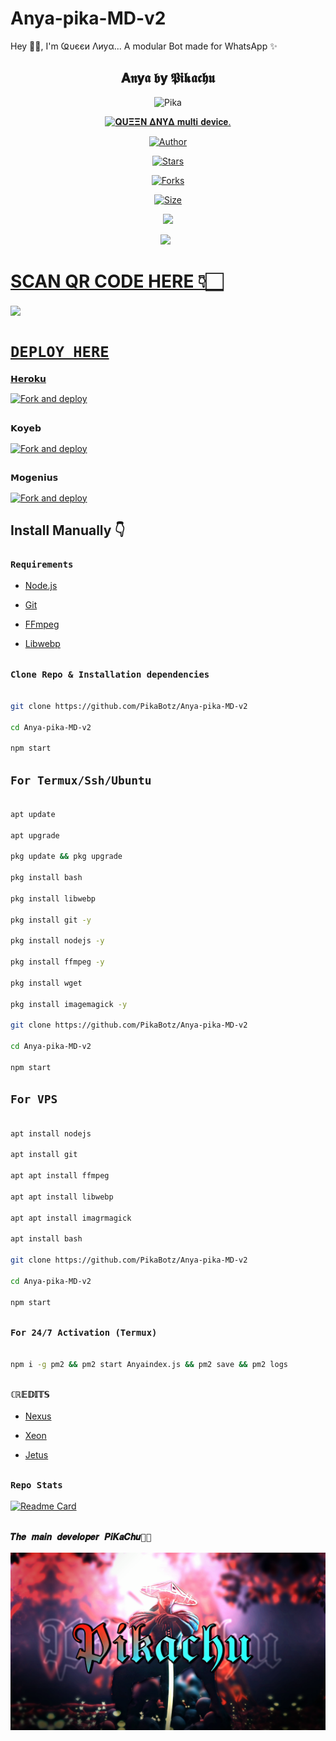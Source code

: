 # Anya-pika-MD-v2
Hey 👋🏻,  I'm Ҩυєєи Λиуα... A modular Bot made for WhatsApp ✨
<div align="center">

   

## 𝐀𝖓𝐲𝖆 𝖇𝐲 𝕻𝖎𝖐𝖆𝖈𝖍𝖚

<p align="center">

<img src="./AnyaPikaMedia/HomeScreen/Anyapic.jpg" alt="Pika" height= "auto" width="auto"/>

</p>

<p align="center">

<a href="#"><img title="𝐐𝐔𝚵𝚵𝚴 𝚫𝚴𝐘𝚫 𝐦𝐮𝐥𝐭𝐢 𝐝𝐞𝐯𝐢𝐜𝐞." src="https://img.shields.io/badge/𝐐𝐔𝚵𝚵𝚴 𝚫𝚴𝐘𝚫 𝐦𝐮𝐥𝐭𝐢 𝐝𝐞𝐯𝐢𝐜𝐞.-red?colorA=%23ff0000&colorB=%23ff0000&style=for-the-badge"></a>

</p>

<p align="center">

<a href="https://github.com/PikaBotz"><img title="Author" src="https://img.shields.io/badge/Author-PikaBotz-red.svg?style=for-the-badge&logo=github"></a>

<p align="center">

<a href="https://github.com/PikaBotz/Anya-pika-MD-v2/stargazers/"><img title="Stars" src="https://img.shields.io/github/stars/PikaBotz/Anya-pika-MD-v2?color=blue&style=flat-square"></a>

<a href="https://github.com/PikaBotz/Anya-pika-MD-v2/network/members"><img title="Forks" src="https://img.shields.io/github/forks/PikaBotz/Anya-pika-MD-v2?color=red&style=flat-square"></a>

<a href="https://github.com/PikaBotz/Anya-pika-MD-v2/"><img title="Size" src="https://img.shields.io/github/repo-size/PikaBotz/Anya-pika-MD-v2?style=flat-square&color=green"></a>

<a href="https://hits.seeyoufarm.com"><img src="https://hits.seeyoufarm.com/api/count/incr/badge.svg?url=https%3A%2F%2Fgithub.com%2FPikaBotz%2Anya-pika-MD-v2&count_bg=%2379C83D&title_bg=%23555555&icon=probot.svg&icon_color=%2300FF6D&title=hits&edge_flat=false"/></a>

<a href="https://github.com/PikaBotz/Anya-pika-MD-v2/graphs/commit-activity"><img height="20" src="https://img.shields.io/badge/Maintained%3F-yes-green.svg"></a>&nbsp;&nbsp;

</P>

</div>

##  

# [SCAN QR CODE HERE 👇🏻](https://anyaqr.jetus-hack.repl.co/)

<p align="center">

<a href="https://anyaqr.jetus-hack.repl.co/"><img src="./AnyaPikaMedia/HomeScreen/AnyaQRscan.png" align="center" width="90" />

</div>

<p align="center">

</p>

##

# `DEPLOY HERE`

<p align="center">

𝗛𝗲𝗿𝗼𝗸𝘂

<p align="center">

<a href="https://heroku.com/deploy?template=https://github.com/PikaBotz/Anya-pika-MD-v2/"><img align="center" src="https://www.herokucdn.com/deploy/button.svg" alt="Fork and deploy" /></a>

</P>

##

<p align="center">

𝗞𝗼𝘆𝗲𝗯

<p align="center">

<a href="https://app.koyeb.com/deploy?type=git&repository=https://github.com/PikaBotz/Anya-pika-MD-v2&branch=main&name=anya"><img align="center" src="https://www.koyeb.com/static/images/deploy/button.svg" alt="Fork and deploy" /></a>

</P>

##

<p align="center">

𝗠𝗼𝗴𝗲𝗻𝗶𝘂𝘀

<p align="center">

<a href="https://studio.mogenius.com/studio/cloud-space/cloud-space-overview"><img align="center" src="https://studio.mogenius.com/assets/logos/logo-mogenius-logo-quer.svg" alt="Fork and deploy" /></a>

</P>

  

##

## Install Manually 👇

### `Requirements`

* [Node.js](https://nodejs.org/en/)

* [Git](https://git-scm.com/downloads)

* [FFmpeg](https://github.com/BtbN/FFmpeg-Builds/releases/download/autobuild-2020-12-08-13-03/ffmpeg-n4.3.1-26-gca55240b8c-win64-gpl-4.3.zip)

* [Libwebp](https://developers.google.com/speed/webp/download)

##

### `Clone Repo & Installation dependencies`

```bash

git clone https://github.com/PikaBotz/Anya-pika-MD-v2

cd Anya-pika-MD-v2

npm start

```

## `For Termux/Ssh/Ubuntu`

```bash

apt update

apt upgrade

pkg update && pkg upgrade

pkg install bash

pkg install libwebp

pkg install git -y

pkg install nodejs -y 

pkg install ffmpeg -y 

pkg install wget

pkg install imagemagick -y

git clone https://github.com/PikaBotz/Anya-pika-MD-v2

cd Anya-pika-MD-v2

npm start

```

## `For VPS`

```bash

apt install nodejs 

apt install git 

apt apt install ffmpeg 

apt apt install libwebp 

apt apt install imagrmagick

apt install bash

git clone https://github.com/PikaBotz/Anya-pika-MD-v2

cd Anya-pika-MD-v2

npm start

```

##

### `For 24/7 Activation (Termux)`

```bash

npm i -g pm2 && pm2 start Anyaindex.js && pm2 save && pm2 logs

```

##

### `ℂℝ𝔼𝔻𝕀𝕋𝕊`

* [Nexus](https://github.com/Nexusat12)

* [Xeon](https://github.com/DGxeon)

* [Jetus](https://github.com/jetus-hack)

##

### `Repo Stats`

[![Readme Card](https://github-readme-stats.vercel.app/api/pin/?username=PikaBotz&repo=Anya-pika-MD-v2&theme=vision-friendly-dark)](https://github.com/PikaBotz/Anya-pika-MD-v2)

##

### `𝑻𝒉𝒆 𝒎𝒂𝒊𝒏 𝒅𝒆𝒗𝒆𝒍𝒐𝒑𝒆𝒓 𝑷𝒊𝑲𝒂𝑪𝒉𝒖🥵🔥`

<p align="center">

<img src="https://github.com/PikaBotz/My_Personal_Space/blob/main/Images/Developer_pics/Developerpic.jpg">   

##

<br>

<div>

<br>

